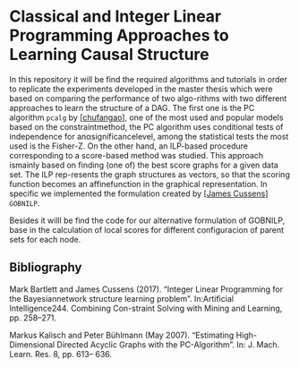 # Classical and Integer Linear Programming Approaches to Learning Causal Structure

In this repository it will be find the required algorithms and  tutorials in order to replicate the experiments developed in the master thesis which were based on  comparing the performance of two algo-rithms with two different approaches to learn the structure of a DAG. The first one is the  PC  algorithm `pcalg` by [[chufangao](quora.com/profile/Ashish-Kulkarni-100)],  one  of  the  most  used  and  popular  models  based  on  the  constraintmethod, the PC algorithm uses conditional tests of independence for anαsignificancelevel, among the statistical tests the most used is the Fisher-Z. On the other hand, an ILP-based procedure corresponding to a score-based method was studied.  This approach ismainly based on finding (one of) the best score graphs for a given data set. The ILP rep-resents the graph structures as vectors,  so that the scoring function becomes an affinefunction in the graphical representation. In specific we implemented the formulation created by [[James Cussens](https://www.cs.york.ac.uk/aig/sw/gobnilp/)] `GOBNILP`. 

Besides it willl be find the code for our alternative formulation of GOBNILP, base in the calculation of local scores for different configuracion of parent sets for each node.


## Bibliography

Mark Bartlett and James Cussens (2017). “Integer Linear Programming for the Bayesiannetwork structure learning problem”. In:Artificial Intelligence244. Combining Con-straint Solving with Mining and Learning, pp. 258–271.

Markus Kalisch and Peter Bühlmann (May 2007). “Estimating High-Dimensional Directed Acyclic Graphs with the PC-Algorithm”. In: J. Mach. Learn. Res. 8, pp. 613–
636.
